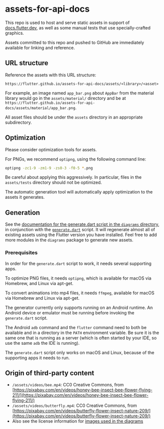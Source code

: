 # assets-for-api-docs

This repo is used to host and serve static assets in support of
[docs.flutter.dev](https://docs.flutter.dev), as well as some manual tests that use
specially-crafted graphics.

Assets committed to this repo and pushed to GitHub are immediately
available for linking and reference.

## URL structure

Reference the assets with this URL structure:

`https://flutter.github.io/assets-for-api-docs/assets/<library>/<asset>`

For example, an image named `app_bar.png` about `AppBar` from the
material library would go in the `assets/material/` directory and be at
`https://flutter.github.io/assets-for-api-docs/assets/material/app_bar.png`.

All asset files should be under the `assets` directory in an appropriate
subdirectory.

## Optimization

Please consider optimization tools for assets.

For PNGs, we recommend `optipng`, using the following command line:

```bash
optipng -zc1-9 -zm1-9 -zs0-3 -f0-5 *.png
```

Be careful about applying this aggressively. In particular, files in
the `assets/tests` directory should not be optimized.

The automatic generation tool will automatically apply optimization to
the assets it generates.

## Generation

See the [documentation for the generate.dart script in the `diagrams`
directory](packages/diagrams/README.md), in conjunction with the
[`generate.dart`](./bin/generate.dart) script. It will regenerate almost all of
existing assets using the Flutter version you have installed. Feel free
to add more modules in the `diagrams` package to generate new assets.

### Prerequisites

In order for the `generate.dart` script to work, it needs several supporting
apps.

To optimize PNG files, it needs `optipng`, which is available for macOS via Homebrew, and Linux via
apt-get.

To convert animations into mp4 files, it needs `ffmpeg`, available for macOS via Homebrew and Linux
via apt-get.

The generator currently only supports running on an Android runtime. An Android
device or emulator must be running before invoking the `generate.dart` script.

The Android `adb` command and the `flutter` command need to both be available and in a directory in
the `PATH` environment variable. Be sure it is the same one that is running as a server (which is
often started by your IDE, so use the same `adb` the IDE is running).

The `generate.dart` script only works on macOS and Linux, because of the supporting apps it needs to
run.

## Origin of third-party content

* `/assets/videos/bee.mp4`: CC0 Creative Commons, from [https://pixabay.com/en/videos/honey-bee-insect-bee-flower-flying-211/](https://pixabay.com/en/videos/honey-bee-insect-bee-flower-flying-211/)
* `/assets/videos/butterfly.mp4`: CC0 Creative Commons, from [https://pixabay.com/en/videos/butterfly-flower-insect-nature-209/](https://pixabay.com/en/videos/butterfly-flower-insect-nature-209/)
* Also see the license information for [images used in the diagrams](packages/diagrams/assets/README.md)
